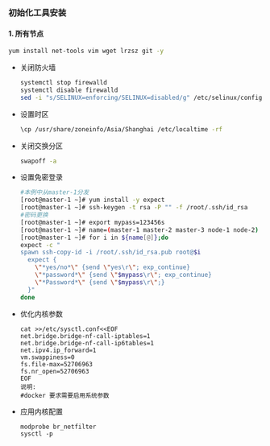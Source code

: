 ### 初始化工具安装

#### 1. 所有节点

```sh
yum install net-tools vim wget lrzsz git -y
```

- 关闭防火墙

  ```sh
  systemctl stop firewalld
  systemctl disable firewalld
  sed -i "s/SELINUX=enforcing/SELINUX=disabled/g" /etc/selinux/config
  ```

- 设置时区

  ```sh
  \cp /usr/share/zoneinfo/Asia/Shanghai /etc/localtime -rf
  ```

- 关闭交换分区

  ```sh
  swapoff -a
  ```

  

- 设置免密登录

  ```sh
  #本例中从master-1分发
  [root@master-1 ~]# yum install -y expect
  [root@master-1 ~]# ssh-keygen -t rsa -P "" -f /root/.ssh/id_rsa
  #密码更换
  [root@master-1 ~]# export mypass=123456s
  [root@master-1 ~]# name=(master-1 master-2 master-3 node-1 node-2)
  [root@master-1 ~]# for i in ${name[@]};do
  expect -c "
  spawn ssh-copy-id -i /root/.ssh/id_rsa.pub root@$i
    expect {
      \"*yes/no*\" {send \"yes\r\"; exp_continue}
      \"*password*\" {send \"$mypass\r\"; exp_continue}
      \"*Password*\" {send \"$mypass\r\";}
    }"
  done
  ```

- 优化内核参数

  ```
  cat >>/etc/sysctl.conf<<EOF
  net.bridge.bridge-nf-call-iptables=1
  net.bridge.bridge-nf-call-ip6tables=1
  net.ipv4.ip_forward=1
  vm.swappiness=0
  fs.file-max=52706963
  fs.nr_open=52706963
  EOF
  说明:
  #docker 要求需要启用系统参数
  ```

- 应用内核配置

  ```
  modprobe br_netfilter
  sysctl -p
  ```

  